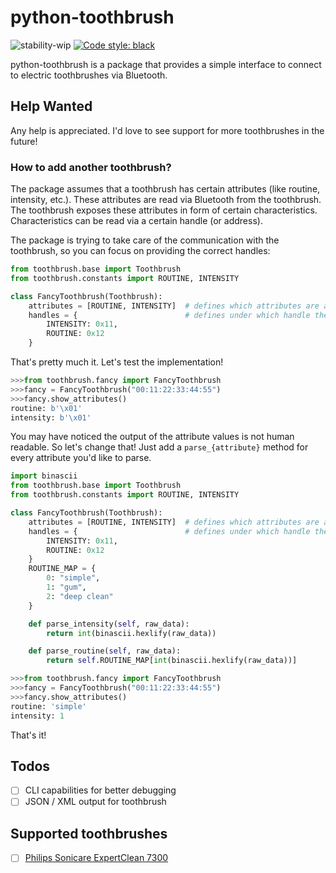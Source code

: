 # python-toothbrush

![stability-wip](https://img.shields.io/badge/stability-work_in_progress-lightgrey.svg)
[![Code style: black](https://img.shields.io/badge/code%20style-black-000000.svg)](https://github.com/psf/black)


python-toothbrush is a package that provides a simple interface to connect
to electric toothbrushes via Bluetooth.

## Help Wanted
Any help is appreciated. I'd love to see support for more toothbrushes in the future!

### How to add another toothbrush?
The package assumes that a toothbrush has certain attributes (like routine, intensity, etc.).
These attributes are read via Bluetooth from the toothbrush. The toothbrush exposes these attributes in form of
certain characteristics. Characteristics can be read via a certain handle (or address).

The package is trying to take care of the communication with the toothbrush, so you can focus on providing the correct
handles:

```python
from toothbrush.base import Toothbrush
from toothbrush.constants import ROUTINE, INTENSITY

class FancyToothbrush(Toothbrush):
    attributes = [ROUTINE, INTENSITY]  # defines which attributes are available
    handles = {                        # defines under which handle the attributes can be read
        INTENSITY: 0x11,
        ROUTINE: 0x12
    }
```

That's pretty much it. Let's test the implementation!

```python
>>>from toothbrush.fancy import FancyToothbrush
>>>fancy = FancyToothbrush("00:11:22:33:44:55")
>>>fancy.show_attributes()
routine: b'\x01'
intensity: b'\x01'
```

You may have noticed the output of the attribute values is not human readable. So let's change that! Just
add a `parse_{attribute}` method for every attribute you'd like to parse.

```python
import binascii
from toothbrush.base import Toothbrush
from toothbrush.constants import ROUTINE, INTENSITY

class FancyToothbrush(Toothbrush):
    attributes = [ROUTINE, INTENSITY]  # defines which attributes are available
    handles = {                        # defines under which handle the attributes can be read
        INTENSITY: 0x11,
        ROUTINE: 0x12
    }
    ROUTINE_MAP = {
        0: "simple",
        1: "gum",
        2: "deep clean"
    }

    def parse_intensity(self, raw_data):
        return int(binascii.hexlify(raw_data))

    def parse_routine(self, raw_data):
        return self.ROUTINE_MAP[int(binascii.hexlify(raw_data))]
```

```python
>>>from toothbrush.fancy import FancyToothbrush
>>>fancy = FancyToothbrush("00:11:22:33:44:55")
>>>fancy.show_attributes()
routine: 'simple'
intensity: 1
```

That's it!


## Todos
- [ ] CLI capabilities for better debugging
- [ ] JSON / XML output for toothbrush

## Supported toothbrushes
- [ ] [Philips Sonicare ExpertClean 7300](https://github.com/SteinRobert/python-toothbrush/wiki/Philips-Sonicare-ExpertClean-7300)
